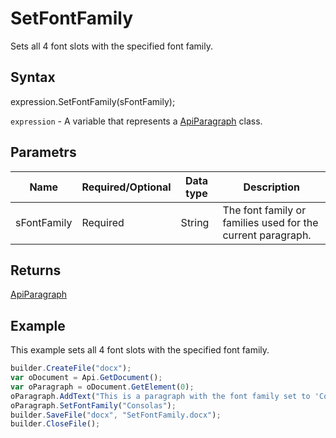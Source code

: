 # SetFontFamily

Sets all 4 font slots with the specified font family.

## Syntax

expression.SetFontFamily(sFontFamily);

`expression` - A variable that represents a [ApiParagraph](../ApiParagraph.md) class.

## Parametrs

| **Name** | **Required/Optional** | **Data type** | **Description** |
| ------------- | ------------- | ------------- | ------------- |
| sFontFamily | Required | String | The font family or families used for the current paragraph. |

## Returns

[ApiParagraph](../ApiParagraph.md)

## Example

This example sets all 4 font slots with the specified font family.

```javascript
builder.CreateFile("docx");
var oDocument = Api.GetDocument();
var oParagraph = oDocument.GetElement(0);
oParagraph.AddText("This is a paragraph with the font family set to 'Consolas'.");
oParagraph.SetFontFamily("Consolas");
builder.SaveFile("docx", "SetFontFamily.docx");
builder.CloseFile();
```